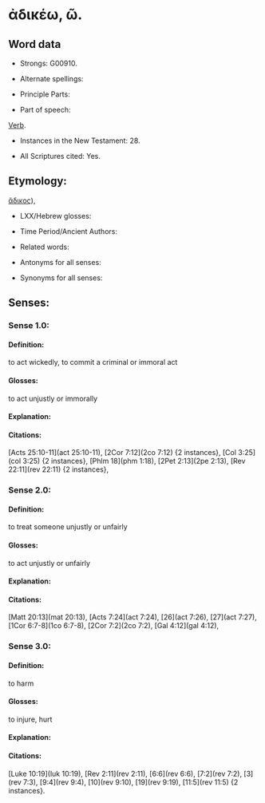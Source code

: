 # ἀδικέω, ῶ.

<!-- Status: S2=NeedsReview -->
<!-- Lexica used for edits: BDAG LN FFM BN LSJM MM   -->

## Word data

* Strongs: G00910.

* Alternate spellings:



* Principle Parts: 


* Part of speech: 

[Verb](http://ugg.readthedocs.io/en/latest/verb.html).

* Instances in the New Testament: 28.

* All Scriptures cited: Yes.

## Etymology: 

[ἄδικος]()),

* LXX/Hebrew glosses: 


* Time Period/Ancient Authors: 


* Related words: 

* Antonyms for all senses:

* Synonyms for all senses: 


## Senses: 


### Sense  1.0: 

#### Definition: 

to act wickedly, to commit a criminal or immoral act 

#### Glosses: 

to act unjustly or immorally

#### Explanation: 


#### Citations: 

[Acts 25:10-11](act 25:10-11), [2Cor 7:12](2co 7:12) {2 instances}, [Col 3:25](col 3:25) {2 instances}, [Phlm 18](phm 1:18), [2Pet 2:13](2pe 2:13), [Rev 22:11](rev 22:11) {2 instances},  

### Sense  2.0: 

#### Definition: 

to treat someone unjustly or unfairly

#### Glosses:

to act unjustly or unfairly

#### Explanation:

#### Citations: 

[Matt 20:13](mat 20:13), [Acts 7:24](act 7:24), [26](act 7:26), [27](act 7:27), [1Cor 6:7-8](1co 6:7-8), [2Cor 7:2](2co 7:2), [Gal 4:12](gal 4:12), 

### Sense  3.0: 

#### Definition: 

to harm 

#### Glosses: 

to injure, hurt 

#### Explanation: 


#### Citations: 

[Luke 10:19](luk 10:19), [Rev 2:11](rev 2:11), [6:6](rev 6:6), [7:2](rev 7:2), [3](rev 7:3), [9:4](rev 9:4), [10](rev 9:10), [19](rev 9:19), [11:5](rev 11:5) {2 instances}.
